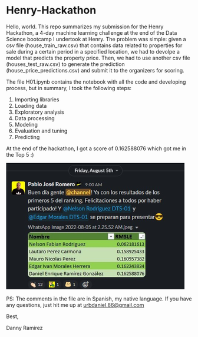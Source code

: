 # Henry-Hackathon
Hello, world. This repo summarizes my submission for the Henry Hackathon, a 4-day machine learning challenge at the end of the Data Science bootcamp I undertook at Henry. The problem was simple: given a csv file (house_train_raw.csv) that contains data related to properties for sale during a certain period in a specified location, we had to devolpe a model that predicts the property price. Then, we had to use another csv file (houses_test_raw.csv) to generate the prediction (house_price_predictions.csv) and submit it to the organizers for scoring.

The file H01.ipynb contains the notebook with all the code and developing process, but in summary, I took the following steps:

1. Importing libraries
2. Loading data
3. Exploratory analysis
4. Data processing
5. Modeling
6. Evaluation and tuning
7. Predicting

At the end of the hackathon, I got a score of 0.162588076 which got me in the Top 5 :)

![Scoreboard](scoreboard.jpg)

PS: The comments in the file are in Spanish, my native language. If you have any questions, just hit me up at urbdaniel.86@gmail.com

Best,

Danny Ramirez
